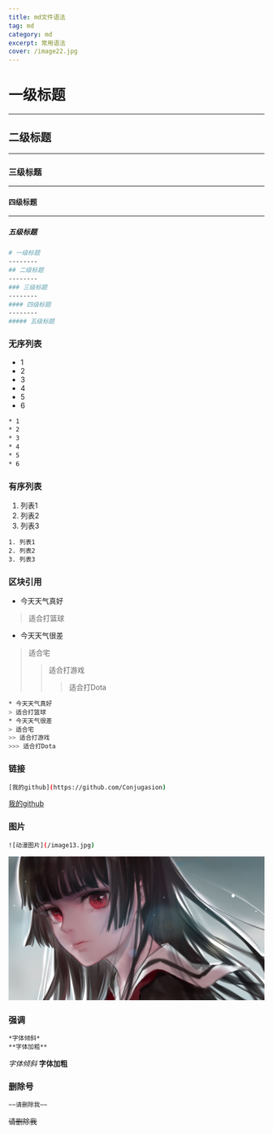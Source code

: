 ```yaml
---
title: md文件语法
tag: md
category: md
excerpt: 常用语法
cover: /image22.jpg
---
```

# 一级标题
--------
## 二级标题
--------
### 三级标题
--------
#### 四级标题
--------
##### 五级标题
```bash
# 一级标题
--------
## 二级标题
--------
### 三级标题
--------
#### 四级标题
--------
##### 五级标题
```

### 无序列表
* 1
* 2
* 3
* 4
* 5
* 6
```bash
* 1
* 2
* 3
* 4
* 5
* 6
```

### 有序列表
1. 列表1
2. 列表2
3. 列表3
```bash
1. 列表1
2. 列表2
3. 列表3
```

### 区块引用
* 今天天气真好
> 适合打篮球
* 今天天气很差
> 适合宅
>> 适合打游戏
>>> 适合打Dota
```bash
* 今天天气真好
> 适合打篮球
* 今天天气很差
> 适合宅
>> 适合打游戏
>>> 适合打Dota
```

### 链接
```bash
[我的github](https://github.com/Conjugasion)
```
[我的github](https://github.com/Conjugasion)

### 图片
```bash
![动漫图片](/image13.jpg)
```
![动漫图片](/image13.jpg)

### 强调
```bash
*字体倾斜*
**字体加粗**
```
*字体倾斜*
**字体加粗**

### 删除号
```bash
~~请删除我~~
```
~~请删除我~~